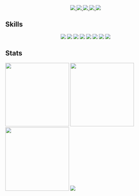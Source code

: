 <p align="center">
  <a href="https://kage1020.com">
    <img src="https://img.shields.io/badge/-kage1020.com-000000.svg?style=for-the-badge&logoColor=ffffff" />
  </a>
  <a href="https://twitter.com/kage1020" target="_blank" rel="noreferrer noopener">
    <img src="https://img.shields.io/badge/-x-000000.svg?logo=x&style=for-the-badge&logoColor=ffffff" />
  </a>
  <a href="https://qiita.com">
    <img src="https://img.shields.io/badge/-qiita-55C500.svg?logo=qiita&style=for-the-badge&logoColor=ffffff" />
  </a>
  <a href="https://zenn.dev/kage1020">
    <img src="https://img.shields.io/badge/-zenn-3EA8FF.svg?logo=zenn&style=for-the-badge&logoColor=ffffff" />
  </a>
  <a href="https://bsky.app/profile/kage1020.bsky.social" target="_blank" rel="noreferrer noopener">
    <img src="https://img.shields.io/badge/-bluesky-0285FF.svg?logo=bluesky&style=for-the-badge&logoColor=ffffff" />
  </a>
</p>

## Skills

<p align="center">
  <img src="https://img.shields.io/badge/-typescript-3178C6.svg?logo=typescript&style=for-the-badge&logoColor=ffffff" />
  <img src="https://img.shields.io/badge/-python-3776AB.svg?logo=python&style=for-the-badge&logoColor=ffffff" />
  <img src="https://img.shields.io/badge/-react-61DAFB.svg?logo=react&style=for-the-badge&color=000" />
  <img src="https://img.shields.io/badge/-next.js-000000.svg?logo=nextdotjs&style=for-the-badge&logoColor=ffffff" />
  <img src="https://img.shields.io/badge/-hono-E36002.svg?logo=hono&style=for-the-badge&logoColor=ffffff" />
  <img src="https://img.shields.io/badge/-cloudflare-F38020.svg?logo=cloudflare&style=for-the-badge&logoColor=ffffff" />
  <img src="https://img.shields.io/badge/-firebase-FFCA28.svg?logo=firebase&style=for-the-badge&color=000" />
  <img src="https://img.shields.io/badge/-pytorch-EE4C2C.svg?logo=pytorch&style=for-the-badge&logoColor=ffffff" />
</p>

## Stats

<p>
  <img height="200" src="https://github-readme-stats-kage1020s-projects.vercel.app/api?username=kage1020&theme=tokyonight&show_icons=true" />
  <img height="200" src="https://github-profile-summary-cards-kage1020s-projects.vercel.app/api/cards/repos-per-language?username=kage1020&theme=tokyonight" />
  <img height="200" src="https://github-profile-summary-cards-kage1020s-projects.vercel.app/api/cards/most-commit-language?username=kage1020&theme=tokyonight" />
  <img src="https://github-profile-trophy.vercel.app/?username=kage1020&theme=tokyonight" />
</p>
